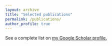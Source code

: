 ```yaml
---
layout: archive
title: "Selected publications"
permalink: /publications/
author_profile: true
---
```


See a complete list on <u><a href="https://scholar.google.com/citations?user=IAGyYNEAAAAJ&hl=en">my Google Scholar profile</a>.</u>

<!-- {% if author.googlescholar %}
  You can find a complete list of my papers on <u><a href="{{author.googlescholar}}">my Google Scholar profile</a>.</u>
{% endif %} -->

<!-- {% include base_path %}

{% for post in site.publications reversed %}
  {% include archive-single.html %}
{% endfor %}
 -->